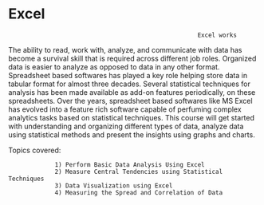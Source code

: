 # Excel
                                                         Excel works
The ability to read, work with, analyze, and communicate with data has become a survival skill that is required across different job roles.
Organized data is easier to analyze as opposed to data in any other format. Spreadsheet based softwares has played a key role helping store data
in tabular format for almost three decades. Several statistical techniques for analysis has been made available as add-on features periodically, on these spreadsheets.
Over the years, spreadsheet based softwares like MS Excel has evolved into a feature rich software capable of perfuming complex analytics tasks based on statistical techniques. 
This course will get started with understanding and organizing different types of data, analyze data using statistical methods and present the insights using graphs and charts.

Topics covered:

                 1) Perform Basic Data Analysis Using Excel
                 2) Measure Central Tendencies using Statistical Techniques
                 3) Data Visualization using Excel
                 4) Measuring the Spread and Correlation of Data
